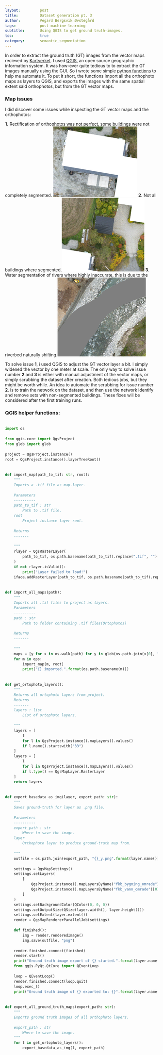 ```yaml
---
layout:     	post
title:     		Dataset generation pt. 3
author:     	Vegard Bergsvik Øvstegård
tags:           post machine-learning 
subtitle:    	Using QGIS to get ground truth-images.
toc:            true
category:       semantic_segmentation
---
```


In order to extract the ground truth (GT) images from the vector maps recieved by
[Kartverket](https://www.kartverket.no/). I used [QGIS](https://qgis.org/en/site/), an open source
geographic information system. It was how-ever quite tedious to to extract the GT images manually
using the GUI. So i wrote some simple [python functions](https://github.com/gil-uav/orthophoto-dataset-generator/blob/master/qgis.py) to help me automate it.
To put it short, the functions import all the orthophoto maps as layers to QGIS, and exports the images
with the same spatial extent said orthophotos, but from the GT vector maps.

### Map issues
I did discover some issues while inspecting the GT vector maps and the orthophotos:

**1.** Rectification of orthophotos was not perfect, some buildings were not completely segmented. ![Segmentation issue due to Rectification](/img/rect_seg_issue.png)
**2.** Not all buildings where segmented.![Missing building segmentation.](/img/missing_building_seg.png)
**3.** Water segmentation of rivers where highly inaccurate, this is due to the riverbed naturally shifting.![Inaccurate river segmentation](/img/bad_river_seg.png)



To solve issue **1**, i used QGIS to adjust the GT vector layer a bit. I simply widened the vector by
one meter at scale. The only way to solve issue number **2** and **3** is either with manual adjustment of
the vector maps, or simply scrubbing the dataset after creation. Both tedious jobs, but they might
be worth while. An idea to automate the scrubbing for issue number **2**. is to train the network on the
dataset, and then use the network identify and remove sets with non-segmented buildings. These fixes will be considered
after the first training runs.


### QGIS helper functions:

```python

import os

from qgis.core import QgsProject
from glob import glob

project = QgsProject.instance()
root = QgsProject.instance().layerTreeRoot()


def import_map(path_to_tif: str, root):
    """
    Imports a .tif file as map-layer.

    Parameters
    ----------
    path_to_tif : str
        Path to .tif file.
    root
        Project instance layer root.

    Returns
    -------

    """
    rlayer = QgsRasterLayer(
        path_to_tif, os.path.basename(path_to_tif).replace(".tif", "")
    )
    if not rlayer.isValid():
        print("Layer failed to load!")
    iface.addRasterLayer(path_to_tif, os.path.basename(path_to_tif).replace(".tif", ""))


def import_all_maps(path):
    """
    Imports all .tif files to project as layers.
    Parameters
    ----------
    path : str
        Path to folder containing .tif files(Ortophotos)

    Returns
    -------

    """
    maps = [y for x in os.walk(path) for y in glob(os.path.join(x[0], "*.tif"))]
    for m in ops:
        import_map(m, root)
        print("{} imported.".format(os.path.basename(m)))


def get_ortophoto_layers():
    """
    Returns all ortophoto layers from project.
    Returns
    -------
    layers : list
        List of ortophoto layers.

    """
    layers = [
        l
        for l in QgsProject.instance().mapLayers().values()
        if l.name().startswith("33")
    ]
    layers = [
        l
        for l in QgsProject.instance().mapLayers().values()
        if l.type() == QgsMapLayer.RasterLayer
    ]
    return layers


def export_basedata_as_img(layer, export_path: str):
    """
    Saves ground-truth for layer as .png file.

    Parameters
    ----------
    export_path : str
        Where to save the image.
    layer
        Orthophoto layer to produce ground-truth map from.

    """
    outfile = os.path.join(export_path, "{}_y.png".format(layer.name()))

    settings = QgsMapSettings()
    settings.setLayers(
        [
            QgsProject.instance().mapLayersByName("fkb_bygning_omrade")[0],
            QgsProject.instance().mapLayersByName("fkb_vann_omrade")[0],
        ]
    )
    settings.setBackgroundColor(QColor(0, 0, 0))
    settings.setOutputSize(QSize(layer.width(), layer.height()))
    settings.setExtent(layer.extent())
    render = QgsMapRendererParallelJob(settings)

    def finished():
        img = render.renderedImage()
        img.save(outfile, "png")

    render.finished.connect(finished)
    render.start()
    print("Ground truth image export of {} started.".format(layer.name()))
    from qgis.PyQt.QtCore import QEventLoop

    loop = QEventLoop()
    render.finished.connect(loop.quit)
    loop.exec_()
    print("Ground truth image of {} exported to: {}".format(layer.name(), outfile))


def export_all_ground_truth_maps(export_path: str):
    """
    Exports ground truth images of all orthophoto layers.

    export_path : str
        Where to save the image.
    """
    for l in get_ortophoto_layers():
        export_basedata_as_img(l, export_path)

```
